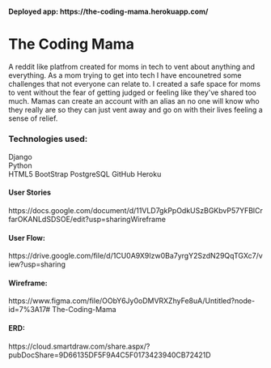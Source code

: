<h4>Deployed app:</4>
https://the-coding-mama.herokuapp.com/

<h1>The Coding Mama </h1>
A reddit like platfrom created for moms in tech to vent about anything and everything. 
As a mom trying to get into tech I have encounetred some challenges that not everyone can relate to. 
I created a safe space for moms to vent without the fear of getting judged or feeling like they've shared too much.
Mamas can create an account with an alias an no one will know who they really are so they can just vent away and go on with their lives feeling a sense of relief.



<h3>Technologies used:</h3>
Django <br>
Python<br>
HTML5
BootStrap
PostgreSQL
GitHub
Heroku





<h4>User Stories</h4> https://docs.google.com/document/d/11VLD7gkPpOdkUSzBGKbvP57YFBlCrfarOKANLdSDSOE/edit?usp=sharingWireframe

<h4>User Flow:</h4> https://drive.google.com/file/d/1CU0A9X9Izw0Ba7yrgY2SzdN29QqTGXc7/view?usp=sharing

<h4>Wireframe:</h4> https://www.figma.com/file/OObY6Jy0oDMVRXZhyFe8uA/Untitled?node-id=7%3A17# The-Coding-Mama

<h4>ERD:</h4> https://cloud.smartdraw.com/share.aspx/?pubDocShare=9D66135DF5F9A4C5F0173423940CB72421D




